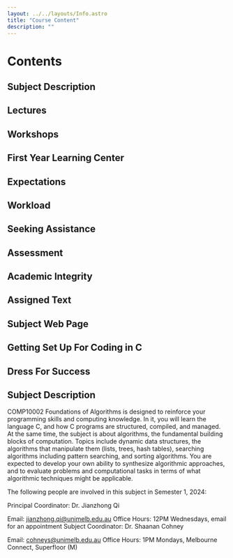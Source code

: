 ```yaml
---
layout: ../../layouts/Info.astro
title: "Course Content"
description: ""
---
```


# Contents

## Subject Description

## Lectures

## Workshops

## First Year Learning Center

## Expectations

## Workload

## Seeking Assistance

## Assessment

## Academic Integrity

## Assigned Text

## Subject Web Page

## Getting Set Up For Coding in C

## Dress For Success

## Subject Description

COMP10002 Foundations of Algorithms is designed to reinforce your programming skills and computing knowledge. In it, you will learn the language C, and how C programs are structured, compiled, and managed. At the same time, the subject is about algorithms, the fundamental building blocks of computation. Topics include dynamic data structures, the algorithms that manipulate them (lists, trees, hash tables), searching algorithms including pattern searching, and sorting algorithms. You are expected to develop your own ability to synthesize algorithmic approaches, and to evaluate problems and computational tasks in terms of what algorithmic techniques might be applicable.

The following people are involved in this subject in Semester 1, 2024:

Principal Coordinator: Dr. Jianzhong Qi

Email: <jianzhong.qi@unimelb.edu.au>
Office Hours: 12PM Wednesdays, email for an appointment
Subject Coordinator: Dr. Shaanan Cohney

Email: <cohneys@unimelb.edu.au>
Office Hours: 1PM Mondays, Melbourne Connect, Superfloor (M)

